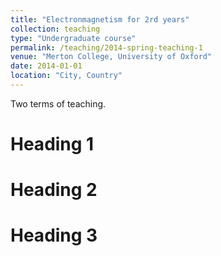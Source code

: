 ```yaml
---
title: "Electronmagnetism for 2rd years"
collection: teaching
type: "Undergraduate course"
permalink: /teaching/2014-spring-teaching-1
venue: "Merton College, University of Oxford"
date: 2014-01-01
location: "City, Country"
---
```


Two terms of teaching.

Heading 1
======

Heading 2
======

Heading 3
======
